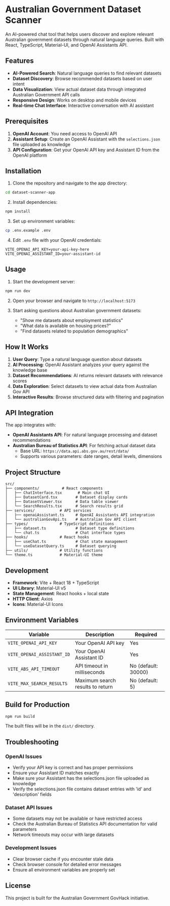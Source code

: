 # Australian Government Dataset Scanner

An AI-powered chat tool that helps users discover and explore relevant Australian government datasets through natural language queries. Built with React, TypeScript, Material-UI, and OpenAI Assistants API.

## Features

- **AI-Powered Search**: Natural language queries to find relevant datasets
- **Dataset Discovery**: Browse recommended datasets based on user intent
- **Data Visualization**: View actual dataset data through integrated Australian Government API calls
- **Responsive Design**: Works on desktop and mobile devices
- **Real-time Chat Interface**: Interactive conversation with AI assistant

## Prerequisites

1. **OpenAI Account**: You need access to OpenAI API
2. **Assistant Setup**: Create an OpenAI Assistant with the `selections.json` file uploaded as knowledge
3. **API Configuration**: Get your OpenAI API key and Assistant ID from the OpenAI platform

## Installation

1. Clone the repository and navigate to the app directory:
```bash
cd dataset-scanner-app
```

2. Install dependencies:
```bash
npm install
```

3. Set up environment variables:
```bash
cp .env.example .env
```

4. Edit `.env` file with your OpenAI credentials:
```env
VITE_OPENAI_API_KEY=your-api-key-here
VITE_OPENAI_ASSISTANT_ID=your-assistant-id
```

## Usage

1. Start the development server:
```bash
npm run dev
```

2. Open your browser and navigate to `http://localhost:5173`

3. Start asking questions about Australian government datasets:
   - "Show me datasets about employment statistics"
   - "What data is available on housing prices?"
   - "Find datasets related to population demographics"

## How It Works

1. **User Query**: Type a natural language question about datasets
2. **AI Processing**: OpenAI Assistant analyzes your query against the knowledge base
3. **Dataset Recommendations**: AI returns relevant datasets with relevance scores
4. **Data Exploration**: Select datasets to view actual data from Australian Gov API
5. **Interactive Results**: Browse structured data with filtering and pagination

## API Integration

The app integrates with:
- **OpenAI Assistants API**: For natural language processing and dataset recommendations
- **Australian Bureau of Statistics API**: For fetching actual dataset data
  - Base URL: `https://data.api.abs.gov.au/rest/data/`
  - Supports various parameters: date ranges, detail levels, dimensions

## Project Structure

```
src/
├── components/          # React components
│   ├── ChatInterface.tsx       # Main chat UI
│   ├── DatasetCard.tsx        # Dataset display cards
│   ├── DatasetViewer.tsx      # Data table viewer
│   └── SearchResults.tsx      # Search results grid
├── services/           # API services
│   ├── openaiAssistant.ts     # OpenAI Assistants API integration
│   └── australianGovApi.ts    # Australian Gov API client
├── types/              # TypeScript definitions
│   ├── dataset.ts             # Dataset type definitions
│   └── chat.ts                # Chat interface types
├── hooks/              # React hooks
│   ├── useChat.ts             # Chat state management
│   └── useDatasetQuery.ts     # Dataset querying
├── utils/              # Utility functions
└── theme.ts            # Material-UI theme
```

## Development

- **Framework**: Vite + React 18 + TypeScript
- **UI Library**: Material-UI v5
- **State Management**: React hooks + local state
- **HTTP Client**: Axios
- **Icons**: Material-UI Icons

## Environment Variables

| Variable | Description | Required |
|----------|-------------|----------|
| `VITE_OPENAI_API_KEY` | Your OpenAI API key | Yes |
| `VITE_OPENAI_ASSISTANT_ID` | Your OpenAI Assistant ID | Yes |
| `VITE_ABS_API_TIMEOUT` | API timeout in milliseconds | No (default: 30000) |
| `VITE_MAX_SEARCH_RESULTS` | Maximum search results to return | No (default: 5) |

## Build for Production

```bash
npm run build
```

The built files will be in the `dist/` directory.

## Troubleshooting

### OpenAI Issues
- Verify your API key is correct and has proper permissions
- Ensure your Assistant ID matches exactly  
- Make sure your Assistant has the selections.json file uploaded as knowledge
- Verify the selections.json file contains dataset entries with 'id' and 'description' fields

### Dataset API Issues
- Some datasets may not be available or have restricted access
- Check the Australian Bureau of Statistics API documentation for valid parameters
- Network timeouts may occur with large datasets

### Development Issues
- Clear browser cache if you encounter stale data
- Check browser console for detailed error messages
- Ensure all environment variables are properly set

## License

This project is built for the Australian Government GovHack initiative.
